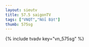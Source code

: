 ```yaml
---
layout: sieutv
title: 57.5 saigonTV
tags: ["VNQT","Nổi Bật"]
thumb: 575sg
---
```

{% include tvadv key="vn_575sg" %}
